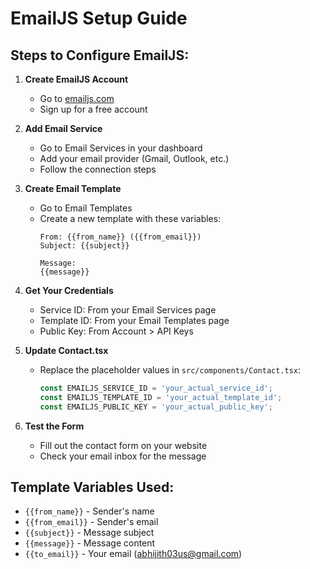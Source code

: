 # EmailJS Setup Guide

## Steps to Configure EmailJS:

1. **Create EmailJS Account**
   - Go to [emailjs.com](https://www.emailjs.com/)
   - Sign up for a free account

2. **Add Email Service**
   - Go to Email Services in your dashboard
   - Add your email provider (Gmail, Outlook, etc.)
   - Follow the connection steps

3. **Create Email Template**
   - Go to Email Templates
   - Create a new template with these variables:
     ```
     From: {{from_name}} ({{from_email}})
     Subject: {{subject}}
     
     Message:
     {{message}}
     ```

4. **Get Your Credentials**
   - Service ID: From your Email Services page
   - Template ID: From your Email Templates page  
   - Public Key: From Account > API Keys

5. **Update Contact.tsx**
   - Replace the placeholder values in `src/components/Contact.tsx`:
     ```javascript
     const EMAILJS_SERVICE_ID = 'your_actual_service_id';
     const EMAILJS_TEMPLATE_ID = 'your_actual_template_id';
     const EMAILJS_PUBLIC_KEY = 'your_actual_public_key';
     ```

6. **Test the Form**
   - Fill out the contact form on your website
   - Check your email inbox for the message

## Template Variables Used:
- `{{from_name}}` - Sender's name
- `{{from_email}}` - Sender's email
- `{{subject}}` - Message subject
- `{{message}}` - Message content
- `{{to_email}}` - Your email (abhijith03us@gmail.com)